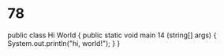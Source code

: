 # 78
public class Hi World {
    public static void main 14 (string[] args) {
        System.out.println("hi, world!");
    }
}
